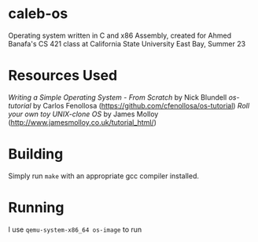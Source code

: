 # caleb-os

Operating system written in C and x86 Assembly, created for Ahmed Banafa's CS 421 class at California State University East Bay, Summer 23

# Resources Used
*Writing a Simple Operating System - From Scratch* by Nick Blundell
*os-tutorial* by Carlos Fenollosa (https://github.com/cfenollosa/os-tutorial)
*Roll your own toy UNIX-clone OS* by James Molloy (http://www.jamesmolloy.co.uk/tutorial_html/)

# Building
Simply run `make` with an appropriate gcc compiler installed.

# Running
I use `qemu-system-x86_64 os-image` to run
